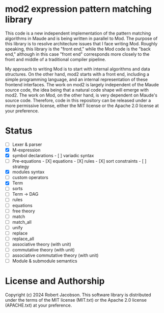 # mod2 expression pattern matching library

This code is a new independent implementation of the pattern matching algorithms in
Maude and is being written in parallel to Mod. The purpose of this library is to resolve
architecture issues that I face writing Mod. Roughly speaking, this library is the
"front end," while the Mod code is the "back end," although in this case "front end"
corresponds more closely to the front and middle of a traditional compiler pipeline.

My approach to writing Mod is to start with internal algorithms and data structures.
On the other hand, mod2 starts with a front end, including a simple programming
language, and an internal representation of these frontend interfaces. The work on mod2
is largely independent of the Maude source code, the idea being that a natural code
shape will emerge with mod2. The work on Mod, on the other hand, is very dependent on
Maude's source code. Therefore, code in this repository can be released under a more
permissive license, either the MIT license or the Apache 2.0 license at your preference.

# Status

- [ ]  Lexer & parser
  - [X]  M-expression
  - [X]  symbol declarations
    - [ ]  variadic syntax
  - [ ]  Pre-equations
    - [X]  equations
    - [X]  rules
    - [X]  sort constraints
    - [ ]  strategy
  - [X]  modules syntax
  - [ ]  custom operators
- [X]  Term
- [ ]  sorts
- [ ]  Term -> DAG
- [ ]  rules
- [ ]  equations
- [ ]  free theory
  - [ ]  match
  - [ ]  match_all
  - [ ]  unify
  - [ ]  replace
  - [ ]  replace_all
- [ ]  associative theory (with unit)
- [ ]  commutative theory (with unit)
- [ ]  associative commutative theory (with unit)
- [ ]  Module & submodule semantics

# License and Authorship

Copyright (c) 2024 Robert Jacobson. This software library is distributed under the terms of the MIT license (MIT.txt) or the Apache 2.0 license (APACHE.txt) at your preference.
